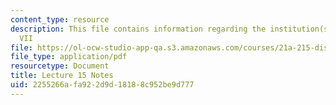 ```yaml
---
content_type: resource
description: This file contains information regarding the institution(s) of medicine
  VII
file: https://ol-ocw-studio-app-qa.s3.amazonaws.com/courses/21a-215-disease-and-health-culture-society-and-ethics-spring-2012/2255266afa922d9d18188c952be9d777_MIT21A_215S12_lecture_15.pdf
file_type: application/pdf
resourcetype: Document
title: Lecture 15 Notes
uid: 2255266a-fa92-2d9d-1818-8c952be9d777
---
```

